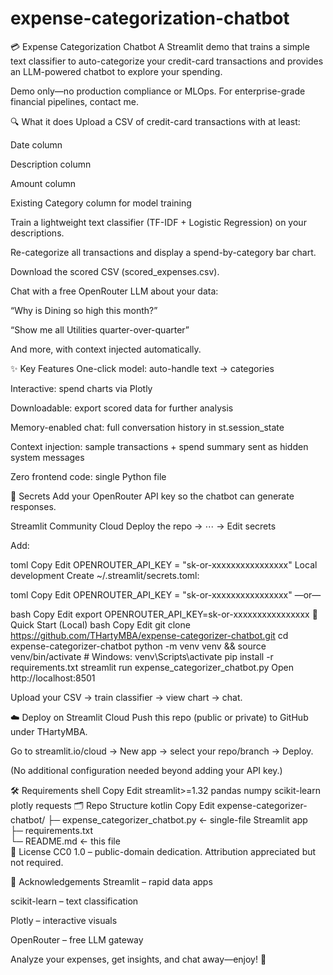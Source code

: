 # expense-categorization-chatbot

💳 Expense Categorization Chatbot
A Streamlit demo that trains a simple text classifier to auto-categorize your credit-card transactions and provides an LLM-powered chatbot to explore your spending.

Demo only—no production compliance or MLOps.
For enterprise-grade financial pipelines, contact me.

🔍 What it does
Upload a CSV of credit-card transactions with at least:

Date column

Description column

Amount column

Existing Category column for model training

Train a lightweight text classifier (TF-IDF + Logistic Regression) on your descriptions.

Re-categorize all transactions and display a spend-by-category bar chart.

Download the scored CSV (scored_expenses.csv).

Chat with a free OpenRouter LLM about your data:

“Why is Dining so high this month?”

“Show me all Utilities quarter-over-quarter”

And more, with context injected automatically.

✨ Key Features
One-click model: auto-handle text → categories

Interactive: spend charts via Plotly

Downloadable: export scored data for further analysis

Memory-enabled chat: full conversation history in st.session_state

Context injection: sample transactions + spend summary sent as hidden system messages

Zero frontend code: single Python file

🔑 Secrets
Add your OpenRouter API key so the chatbot can generate responses.

Streamlit Community Cloud
Deploy the repo → ⋯ → Edit secrets

Add:

toml
Copy
Edit
OPENROUTER_API_KEY = "sk-or-xxxxxxxxxxxxxxxx"
Local development
Create ~/.streamlit/secrets.toml:

toml
Copy
Edit
OPENROUTER_API_KEY = "sk-or-xxxxxxxxxxxxxxxx"
—or—

bash
Copy
Edit
export OPENROUTER_API_KEY=sk-or-xxxxxxxxxxxxxxxx
🚀 Quick Start (Local)
bash
Copy
Edit
git clone https://github.com/THartyMBA/expense-categorizer-chatbot.git
cd expense-categorizer-chatbot
python -m venv venv && source venv/bin/activate   # Windows: venv\Scripts\activate
pip install -r requirements.txt
streamlit run expense_categorizer_chatbot.py
Open http://localhost:8501

Upload your CSV → train classifier → view chart → chat.

☁️ Deploy on Streamlit Cloud
Push this repo (public or private) to GitHub under THartyMBA.

Go to streamlit.io/cloud → New app → select your repo/branch → Deploy.

(No additional configuration needed beyond adding your API key.)

🛠️ Requirements
shell
Copy
Edit
streamlit>=1.32
pandas
numpy
scikit-learn
plotly
requests
🗂️ Repo Structure
kotlin
Copy
Edit
expense-categorizer-chatbot/
├─ expense_categorizer_chatbot.py   ← single-file Streamlit app  
├─ requirements.txt  
└─ README.md                        ← this file  
📜 License
CC0 1.0 – public-domain dedication. Attribution appreciated but not required.

🙏 Acknowledgements
Streamlit – rapid data apps

scikit-learn – text classification

Plotly – interactive visuals

OpenRouter – free LLM gateway

Analyze your expenses, get insights, and chat away—enjoy! 🎉
